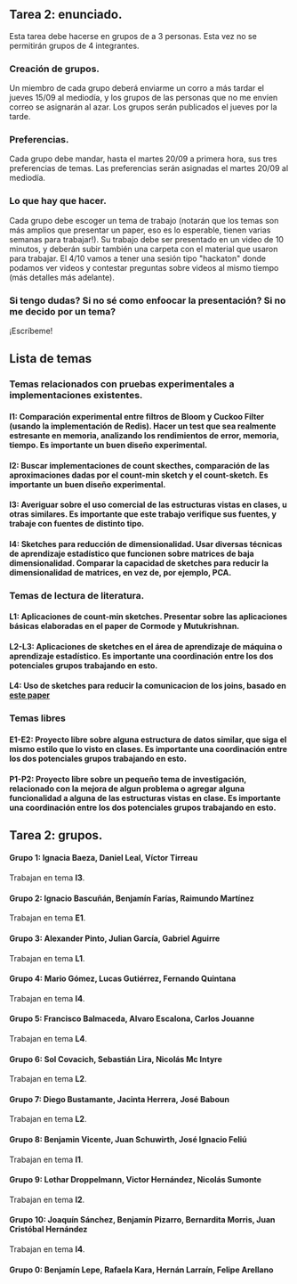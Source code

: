 ## Tarea 2: enunciado. 

Esta tarea debe hacerse en grupos de a 3 personas. Esta vez no se permitirán grupos de 4 integrantes. 

### Creación de grupos. 

Un miembro de cada grupo deberá enviarme un corro a más tardar el jueves 15/09 al mediodía, y los grupos de las personas que no me envíen correo se asignarán al azar. Los grupos serán publicados el jueves por la tarde. 

### Preferencias. 

Cada grupo debe mandar, hasta el martes 20/09 a primera hora, sus tres preferencias de temas. Las preferencias serán asignadas el martes 20/09 al mediodía. 

### Lo que hay que hacer. 

Cada grupo debe escoger un tema de trabajo (notarán que los temas son más amplios que presentar un paper, eso es lo esperable, tienen varias semanas para trabajar!). 
Su trabajo debe ser presentado en un video de 10 minutos, y deberán subir también una carpeta con el material que usaron para trabajar. El 4/10 vamos a tener una sesión tipo "hackaton" donde podamos ver videos y contestar preguntas sobre videos al mismo tiempo (más detalles más adelante). 

### Si tengo dudas? Si no sé como enfoocar la presentación? Si no me decido por un tema? 

¡Escríbeme! 

## Lista de temas 

### Temas relacionados con pruebas experimentales a implementaciones existentes. 

#### I1:  Comparación experimental entre filtros de Bloom y Cuckoo Filter (usando la implementación de Redis). Hacer un test que sea realmente estresante en memoria, analizando los rendimientos de error, memoria, tiempo. Es importante un buen diseño experimental. 

#### I2: Buscar implementaciones de count skecthes, comparación de las aproximaciones dadas por el count-min sketch y el count-sketch. Es importante un buen diseño experimental. 

#### I3: Averiguar sobre el uso comercial de las estructuras vistas en clases, u otras similares. Es importante que este trabajo verifique sus fuentes, y trabaje con fuentes de distinto tipo. 

#### I4: Sketches para reducción de dimensionalidad. Usar diversas técnicas de aprendizaje estadístico que funcionen sobre matrices de baja dimensionalidad. Comparar la capacidad de sketches para reducir la dimensionalidad de matrices, en vez de, por ejemplo, PCA. 

### Temas de lectura de literatura. 

#### L1: Aplicaciones de count-min sketches. Presentar sobre las aplicaciones básicas elaboradas en el paper de Cormode y Mutukrishnan. 

#### L2-L3: Aplicaciones de sketches en el área de aprendizaje de máquina o aprendizaje estadístico. Es importante una coordinación entre los dos potenciales grupos trabajando en esto. 

#### L4: Uso de sketches para reducir la comunicacion de los joins, basado en [este paper](https://dl.acm.org/doi/pdf/10.1145/2745754.2745779)

### Temas libres

#### E1-E2: Proyecto libre sobre alguna estructura de datos similar, que siga el mismo estilo que lo visto en clases. Es importante una coordinación entre los dos potenciales grupos trabajando en esto. 

#### P1-P2: Proyecto libre sobre un pequeño tema de investigación, relacionado con la mejora de algun problema o agregar alguna funcionalidad a alguna de las estructuras vistas en clase. Es importante una coordinación entre los dos potenciales grupos trabajando en esto. 

## Tarea 2: grupos. 

#### Grupo 1: Ignacia Baeza, Daniel Leal, Víctor Tirreau
Trabajan en tema **I3**. 

#### Grupo 2: Ignacio Bascuñán, Benjamín Farías, Raimundo Martínez
Trabajan en tema **E1**.

#### Grupo 3: Alexander Pinto, Julian García, Gabriel Aguirre
Trabajan en tema **L1**.

#### Grupo 4: Mario Gómez, Lucas Gutiérrez, Fernando Quintana
Trabajan en tema **I4**.

#### Grupo 5: Francisco Balmaceda, Alvaro Escalona, Carlos Jouanne
Trabajan en tema **L4**.

#### Grupo 6: Sol Covacich, Sebastián Lira, Nicolás Mc Intyre
Trabajan en tema **L2**.

#### Grupo 7: Diego Bustamante, Jacinta Herrera, José Baboun
Trabajan en tema **L2**.

#### Grupo 8: Benjamin Vicente, Juan Schuwirth, José Ignacio Feliú
Trabajan en tema **I1**.

#### Grupo 9: Lothar Droppelmann, Victor Hernández, Nicolás Sumonte
Trabajan en tema **I2**.

#### Grupo 10: Joaquín Sánchez, Benjamín Pizarro, Bernardita Morris, Juan Cristóbal Hernández
Trabajan en tema **I4**.

#### Grupo 0: Benjamín Lepe, Rafaela Kara, Hernán Larraín, Felipe Arellano


